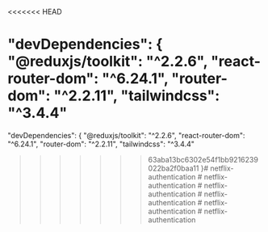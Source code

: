 <<<<<<< HEAD


  "devDependencies": {
    "@reduxjs/toolkit": "^2.2.6",
    "react-router-dom": "^6.24.1",
    "router-dom": "^2.2.11",
    "tailwindcss": "^3.4.4"
=======


  "devDependencies": {
    "@reduxjs/toolkit": "^2.2.6",
    "react-router-dom": "^6.24.1",
    "router-dom": "^2.2.11",
    "tailwindcss": "^3.4.4"
>>>>>>> 63aba13bc6302e54f1bb9216239022ba2f0baa11
  }#   n e t f l i x - a u t h e n t i c a t i o n  
 #   n e t f l i x - a u t h e n t i c a t i o n  
 #   n e t f l i x - a u t h e n t i c a t i o n  
 #   n e t f l i x - a u t h e n t i c a t i o n  
 #   n e t f l i x - a u t h e n t i c a t i o n  
 #   n e t f l i x - a u t h e n t i c a t i o n  
 